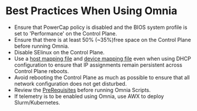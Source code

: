 # Best Practices When Using Omnia
* Ensure that PowerCap policy is disabled and the BIOS system profile is set to 'Performance' on the Control Plane.
* Ensure that there is at least 50% (~35%)free space on the Control Plane before running Omnia.
* Disable SElinux on the Control Plane.
* Use a [host mapping file](../examples/host_mapping_file_os_provisioning.csv) and [device mapping file](../examples/mapping_device_file.csv) even when using DHCP configuration to ensure that IP assignments remain persistent across Control Plane reboots.
* Avoid rebooting the Control Plane as much as possible to ensure that all network configuration does not get disturbed.
* Review the [PreRequisites](PreRequisites) before running Omnia Scripts.
* If telemetry is to be enabled using Omnia, use AWX to deploy Slurm/Kubernetes.